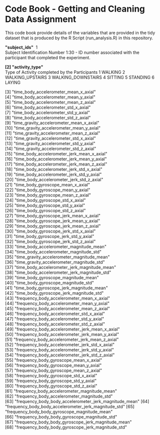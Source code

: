 
# Code Book - Getting and Cleaning Data Assignment 

This code book provide details of the variables that are provided in the tidy dataset that is produced by the R Script (run_analysis.R) in this repository. 

 **"subject_ids"**&nbsp;&nbsp;1     
        Subject Identification Number
            1:30 - ID number associated with the participant that completed the experiment. 
          
 **[2] "activity_type"**         
        Type of Activity completed by the Participants 
            1   WALKING
            2   WALKING_UPSTAIRS
            3   WALKING_DOWNSTAIRS
            4   SITTING
            5   STANDING
            6   LAYING
          
 [3] "time_body_accelerometer_mean_x_axial"                 
 [4] "time_body_accelerometer_mean_y_axial"                 
 [5] "time_body_accelerometer_mean_z_axial"                 
 [6] "time_body_accelerometer_std_x_axial"                  
 [7] "time_body_accelerometer_std_y_axial"                  
 [8] "time_body_accelerometer_std_z_axial"                  
 [9] "time_gravity_accelerometer_mean_x_axial"              
[10] "time_gravity_accelerometer_mean_y_axial"              
[11] "time_gravity_accelerometer_mean_z_axial"              
[12] "time_gravity_accelerometer_std_x_axial"               
[13] "time_gravity_accelerometer_std_y_axial"               
[14] "time_gravity_accelerometer_std_z_axial"               
[15] "time_body_accelerometer_jerk_mean_x_axial"            
[16] "time_body_accelerometer_jerk_mean_y_axial"            
[17] "time_body_accelerometer_jerk_mean_z_axial"            
[18] "time_body_accelerometer_jerk_std_x_axial"             
[19] "time_body_accelerometer_jerk_std_y_axial"             
[20] "time_body_accelerometer_jerk_std_z_axial"             
[21] "time_body_gyroscope_mean_x_axial"                     
[22] "time_body_gyroscope_mean_y_axial"                     
[23] "time_body_gyroscope_mean_z_axial"                     
[24] "time_body_gyroscope_std_x_axial"                      
[25] "time_body_gyroscope_std_y_axial"                      
[26] "time_body_gyroscope_std_z_axial"                      
[27] "time_body_gyroscope_jerk_mean_x_axial"                
[28] "time_body_gyroscope_jerk_mean_y_axial"                
[29] "time_body_gyroscope_jerk_mean_z_axial"                
[30] "time_body_gyroscope_jerk_std_x_axial"                 
[31] "time_body_gyroscope_jerk_std_y_axial"                 
[32] "time_body_gyroscope_jerk_std_z_axial"                 
[33] "time_body_accelerometer_magnitude_mean"               
[34] "time_body_accelerometer_magnitude_std"                
[35] "time_gravity_accelerometer_magnitude_mean"            
[36] "time_gravity_accelerometer_magnitude_std"             
[37] "time_body_accelerometer_jerk_magnitude_mean"          
[38] "time_body_accelerometer_jerk_magnitude_std"           
[39] "time_body_gyroscope_magnitude_mean"                   
[40] "time_body_gyroscope_magnitude_std"                    
[41] "time_body_gyroscope_jerk_magnitude_mean"              
[42] "time_body_gyroscope_jerk_magnitude_std"               
[43] "frequency_body_accelerometer_mean_x_axial"            
[44] "frequency_body_accelerometer_mean_y_axial"            
[45] "frequency_body_accelerometer_mean_z_axial"            
[46] "frequency_body_accelerometer_std_x_axial"             
[47] "frequency_body_accelerometer_std_y_axial"             
[48] "frequency_body_accelerometer_std_z_axial"             
[49] "frequency_body_accelerometer_jerk_mean_x_axial"       
[50] "frequency_body_accelerometer_jerk_mean_y_axial"       
[51] "frequency_body_accelerometer_jerk_mean_z_axial"       
[52] "frequency_body_accelerometer_jerk_std_x_axial"        
[53] "frequency_body_accelerometer_jerk_std_y_axial"        
[54] "frequency_body_accelerometer_jerk_std_z_axial"        
[55] "frequency_body_gyroscope_mean_x_axial"                
[56] "frequency_body_gyroscope_mean_y_axial"                
[57] "frequency_body_gyroscope_mean_z_axial"                
[58] "frequency_body_gyroscope_std_x_axial"                 
[59] "frequency_body_gyroscope_std_y_axial"                 
[60] "frequency_body_gyroscope_std_z_axial"                 
[61] "frequency_body_accelerometer_magnitude_mean"          
[62] "frequency_body_accelerometer_magnitude_std"           
[63] "frequency_body_body_accelerometer_jerk_magnitude_mean"
[64] "frequency_body_body_accelerometer_jerk_magnitude_std" 
[65] "frequency_body_body_gyroscope_magnitude_mean"         
[66] "frequency_body_body_gyroscope_magnitude_std"          
[67] "frequency_body_body_gyroscope_jerk_magnitude_mean"    
[68] "frequency_body_body_gyroscope_jerk_magnitude_std"    
